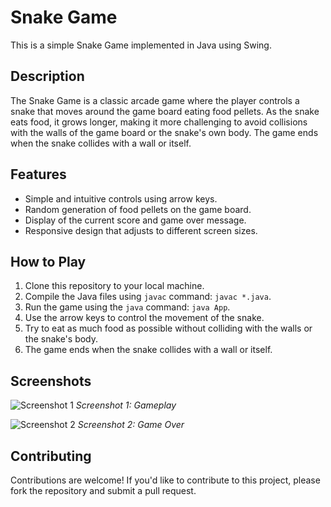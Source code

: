 # Snake Game

This is a simple Snake Game implemented in Java using Swing.

## Description

The Snake Game is a classic arcade game where the player controls a snake that moves around the game board eating food pellets. As the snake eats food, it grows longer, making it more challenging to avoid collisions with the walls of the game board or the snake's own body. The game ends when the snake collides with a wall or itself.

## Features

- Simple and intuitive controls using arrow keys.
- Random generation of food pellets on the game board.
- Display of the current score and game over message.
- Responsive design that adjusts to different screen sizes.

## How to Play

1. Clone this repository to your local machine.
2. Compile the Java files using `javac` command: `javac *.java`.
3. Run the game using the `java` command: `java App`.
4. Use the arrow keys to control the movement of the snake.
5. Try to eat as much food as possible without colliding with the walls or the snake's body.
6. The game ends when the snake collides with a wall or itself.

## Screenshots

![Screenshot 1](screenshots/screenshot1.png)
*Screenshot 1: Gameplay*

![Screenshot 2](screenshots/screenshot2.png)
*Screenshot 2: Game Over*

## Contributing

Contributions are welcome! If you'd like to contribute to this project, please fork the repository and submit a pull request.
